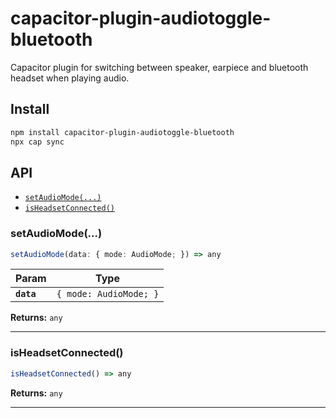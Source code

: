 # capacitor-plugin-audiotoggle-bluetooth

Capacitor plugin for switching between speaker, earpiece and bluetooth headset when playing audio.

## Install

```bash
npm install capacitor-plugin-audiotoggle-bluetooth
npx cap sync
```

## API

<docgen-index>

* [`setAudioMode(...)`](#setaudiomode)
* [`isHeadsetConnected()`](#isheadsetconnected)

</docgen-index>

<docgen-api>
<!--Update the source file JSDoc comments and rerun docgen to update the docs below-->

### setAudioMode(...)

```typescript
setAudioMode(data: { mode: AudioMode; }) => any
```

| Param      | Type                              |
| ---------- | --------------------------------- |
| **`data`** | <code>{ mode: AudioMode; }</code> |

**Returns:** <code>any</code>

--------------------


### isHeadsetConnected()

```typescript
isHeadsetConnected() => any
```

**Returns:** <code>any</code>

--------------------

</docgen-api>
